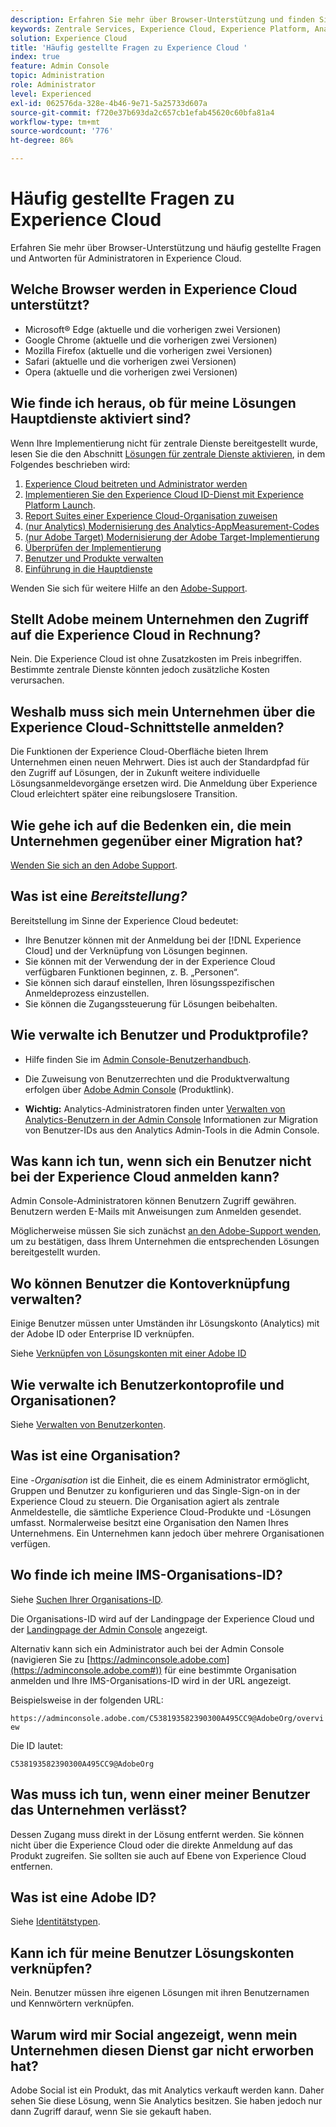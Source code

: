 ```yaml
---
description: Erfahren Sie mehr über Browser-Unterstützung und finden Sie Antworten für Administratoren auf häufig gestellte Fragen in Adobe Experience Cloud.
keywords: Zentrale Services, Experience Cloud, Experience Platform, Analytics, Target, Benutzerverwaltung.
solution: Experience Cloud
title: 'Häufig gestellte Fragen zu Experience Cloud '
index: true
feature: Admin Console
topic: Administration
role: Administrator
level: Experienced
exl-id: 062576da-328e-4b46-9e71-5a25733d607a
source-git-commit: f720e37b693da2c657cb1efab45620c60bfa81a4
workflow-type: tm+mt
source-wordcount: '776'
ht-degree: 86%

---
```


# Häufig gestellte Fragen zu Experience Cloud

Erfahren Sie mehr über Browser-Unterstützung und häufig gestellte Fragen und Antworten für Administratoren in Experience Cloud.

## Welche Browser werden in Experience Cloud unterstützt?

* Microsoft® Edge (aktuelle und die vorherigen zwei Versionen)
* Google Chrome (aktuelle und die vorherigen zwei Versionen)
* Mozilla Firefox (aktuelle und die vorherigen zwei Versionen)
* Safari (aktuelle und die vorherigen zwei Versionen)
* Opera (aktuelle und die vorherigen zwei Versionen)

## Wie finde ich heraus, ob für meine Lösungen Hauptdienste aktiviert sind?

Wenn Ihre Implementierung nicht für zentrale Dienste bereitgestellt wurde, lesen Sie die den Abschnitt [Lösungen für zentrale Dienste aktivieren](../core-services/core-services.md#concept_07ED1D5C64234E77976E6D572E78FB9C), in dem Folgendes beschrieben wird:

1. [Experience Cloud beitreten und Administrator werden](../core-services/core-services.md#section_2423F0BD3DF642658103310EE5EA6154)
1. [Implementieren Sie den Experience Cloud ID-Dienst mit Experience Platform Launch](https://experienceleague.adobe.com/docs/launch/using/intro/get-started/quick-start.html?lang=en).
1. [Report Suites einer Experience Cloud-Organisation zuweisen](../core-services/core-services.md#concept_apg_zq2_rw)
1. [(nur Analytics) Modernisierung des Analytics-AppMeasurement-Codes](../core-services/core-services.md#section_1798D9D0F05C47E29816AC4EEB9A0913)
1. [(nur Adobe Target) Modernisierung der Adobe Target-Implementierung](../core-services/core-services.md#section_C2F4493C7A36406DAE2266B429A4BD24)
1. [Überprüfen der Implementierung](../core-services/core-services.md#section_E641782A0F4F44AF8C9C91216BE330D5)
1. [Benutzer und Produkte verwalten](../core-services/core-services.md#section_B6E95F4E0E12483CB9DA99CBC0C5A4AF)
1. [Einführung in die Hauptdienste](../core-services/core-services.md#section_960C06093623462E8EA247B3E97274A1)

Wenden Sie sich für weitere Hilfe an den [Adobe-Support](https://helpx.adobe.com/de/contact/enterprise-support.ec.html).

## Stellt Adobe meinem Unternehmen den Zugriff auf die Experience Cloud in Rechnung?

Nein. Die Experience Cloud ist ohne Zusatzkosten im Preis inbegriffen. Bestimmte zentrale Dienste könnten jedoch zusätzliche Kosten verursachen.

## Weshalb muss sich mein Unternehmen über die Experience Cloud-Schnittstelle anmelden?

Die Funktionen der Experience Cloud-Oberfläche bieten Ihrem Unternehmen einen neuen Mehrwert. Dies ist auch der Standardpfad für den Zugriff auf Lösungen, der in Zukunft weitere individuelle Lösungsanmeldevorgänge ersetzen wird. Die Anmeldung über Experience Cloud erleichtert später eine reibungslosere Transition.

## Wie gehe ich auf die Bedenken ein, die mein Unternehmen gegenüber einer Migration hat?

[Wenden Sie sich an den Adobe Support](https://helpx.adobe.com/contact/enterprise-support.ec.html).

## Was ist eine _Bereitstellung?_

Bereitstellung im Sinne der Experience Cloud bedeutet:

* Ihre Benutzer können mit der Anmeldung bei der [!DNL Experience Cloud] und der Verknüpfung von Lösungen beginnen.
* Sie können mit der Verwendung der in der Experience Cloud verfügbaren Funktionen beginnen, z. B. „Personen“.
* Sie können sich darauf einstellen, Ihren lösungsspezifischen Anmeldeprozess einzustellen.
* Sie können die Zugangssteuerung für Lösungen beibehalten.

## Wie verwalte ich Benutzer und Produktprofile?

* Hilfe finden Sie im [Admin Console-Benutzerhandbuch](https://helpx.adobe.com/de/enterprise/managing/user-guide.html).

* Die Zuweisung von Benutzerrechten und die Produktverwaltung erfolgen über [Adobe Admin Console](https://adminconsole.adobe.com/enterprise) (Produktlink).

* **Wichtig:** Analytics-Administratoren finden unter [Verwalten von Analytics-Benutzern in der Admin Console](https://experienceleague.adobe.com/docs/analytics/admin/user-product-management/user-management/migrate-users/c-migration-tool.html?lang=en) Informationen zur Migration von Benutzer-IDs aus den Analytics Admin-Tools in die Admin Console.

## Was kann ich tun, wenn sich ein Benutzer nicht bei der Experience Cloud anmelden kann?

Admin Console-Administratoren können Benutzern Zugriff gewähren. Benutzern werden E-Mails mit Anweisungen zum Anmelden gesendet.

Möglicherweise müssen Sie sich zunächst [an den Adobe-Support wenden](https://helpx.adobe.com/contact/enterprise-support.ec.html), um zu bestätigen, dass Ihrem Unternehmen die entsprechenden Lösungen bereitgestellt wurden.

## Wo können Benutzer die Kontoverknüpfung verwalten?

Einige Benutzer müssen unter Umständen ihr Lösungskonto (Analytics) mit der Adobe ID oder Enterprise ID verknüpfen.

Siehe [Verknüpfen von Lösungskonten mit einer Adobe ID](../admin-getting-started/organizations.md#task_FD389E78640848919E247AC5E95B8369)

## Wie verwalte ich Benutzerkontoprofile und Organisationen?

Siehe [Verwalten von Benutzerkonten](../admin-getting-started/organizations.md#topic_C31CB834F109465A82ED57FF0563B3F1).

## Was ist eine Organisation?

Eine -*Organisation* ist die Einheit, die es einem Administrator ermöglicht, Gruppen und Benutzer zu konfigurieren und das Single-Sign-on in der Experience Cloud zu steuern. Die Organisation agiert als zentrale Anmeldestelle, die sämtliche Experience Cloud-Produkte und -Lösungen umfasst. Normalerweise besitzt eine Organisation den Namen Ihres Unternehmens. Ein Unternehmen kann jedoch über mehrere Organisationen verfügen.

## Wo finde ich meine IMS-Organisations-ID?

Siehe [Suchen Ihrer Organisations-ID](organizations.md).

Die Organisations-ID wird auf der Landingpage der Experience Cloud und der [Landingpage der Admin Console](https://adminconsole.adobe.com) angezeigt.

Alternativ kann sich ein Administrator auch bei der Admin Console (navigieren Sie zu [https://adminconsole.adobe.com](https://adminconsole.adobe.com#)) für eine bestimmte Organisation anmelden und Ihre IMS-Organisations-ID wird in der URL angezeigt.

Beispielsweise in der folgenden URL:

`https://adminconsole.adobe.com/C538193582390300A495CC9@AdobeOrg/overview`

Die ID lautet:

`C538193582390300A495CC9@AdobeOrg`

## Was muss ich tun, wenn einer meiner Benutzer das Unternehmen verlässt?

Dessen Zugang muss direkt in der Lösung entfernt werden. Sie können nicht über die Experience Cloud oder die direkte Anmeldung auf das Produkt zugreifen. Sie sollten sie auch auf Ebene von Experience Cloud entfernen.

## Was ist eine Adobe ID?

Siehe [Identitätstypen](https://helpx.adobe.com/de/enterprise/using/identity.html).

## Kann ich für meine Benutzer Lösungskonten verknüpfen?

Nein. Benutzer müssen ihre eigenen Lösungen mit ihren Benutzernamen und Kennwörtern verknüpfen.

## Warum wird mir Social angezeigt, wenn mein Unternehmen diesen Dienst gar nicht erworben hat?

Adobe Social ist ein Produkt, das mit Analytics verkauft werden kann. Daher sehen Sie diese Lösung, wenn Sie Analytics besitzen. Sie haben jedoch nur dann Zugriff darauf, wenn Sie sie gekauft haben.
